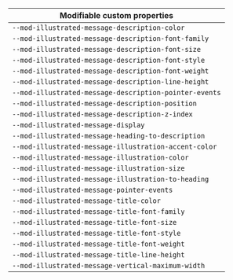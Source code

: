 | Modifiable custom properties                           |
| ------------------------------------------------------ |
| `--mod-illustrated-message-description-color`          |
| `--mod-illustrated-message-description-font-family`    |
| `--mod-illustrated-message-description-font-size`      |
| `--mod-illustrated-message-description-font-style`     |
| `--mod-illustrated-message-description-font-weight`    |
| `--mod-illustrated-message-description-line-height`    |
| `--mod-illustrated-message-description-pointer-events` |
| `--mod-illustrated-message-description-position`       |
| `--mod-illustrated-message-description-z-index`        |
| `--mod-illustrated-message-display`                    |
| `--mod-illustrated-message-heading-to-description`     |
| `--mod-illustrated-message-illustration-accent-color`  |
| `--mod-illustrated-message-illustration-color`         |
| `--mod-illustrated-message-illustration-size`          |
| `--mod-illustrated-message-illustration-to-heading`    |
| `--mod-illustrated-message-pointer-events`             |
| `--mod-illustrated-message-title-color`                |
| `--mod-illustrated-message-title-font-family`          |
| `--mod-illustrated-message-title-font-size`            |
| `--mod-illustrated-message-title-font-style`           |
| `--mod-illustrated-message-title-font-weight`          |
| `--mod-illustrated-message-title-line-height`          |
| `--mod-illustrated-message-vertical-maximum-width`     |
